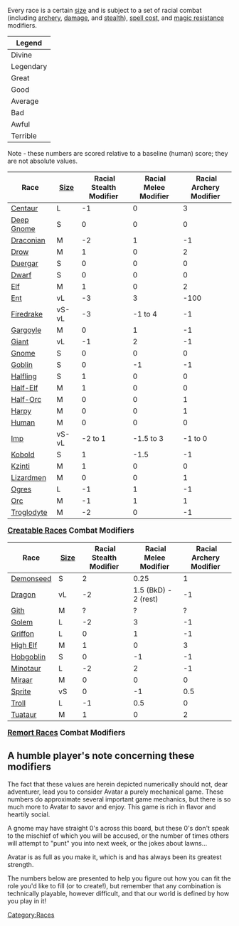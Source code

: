 Every race is a certain [size](:Racial_Size "wikilink") and is subject
to a set of racial combat (including
[archery](:Racial_Archery_Modifier "wikilink"),
[damage](:Racial_Damage_Modifier "wikilink"), and
[stealth](:Racial_Stealth_Modifier "wikilink")), [spell
cost](:Racial_Spell_Cost_Modifier "wikilink"), and [magic
resistance](:Racial_Magic_Resistance "wikilink") modifiers.

| Legend    |
|-----------|
| Divine    |
| Legendary |
| Great     |
| Good      |
| Average   |
| Bad       |
| Awful     |
| Terrible  |

Note - these numbers are scored relative to a baseline (human) score;
they are not absolute values.

| Race                                |  [Size](Racial_Size "wikilink") |  Racial Stealth Modifier |  Racial Melee Modifier |  Racial Archery Modifier |
|-------------------------------------|---------------------------------|--------------------------|------------------------|--------------------------|
| [Centaur](Centaur "wikilink")       | L                               | -1                       | 0                      | 3                        |
| [Deep Gnome](Deep_Gnome "wikilink") | S                               | 0                        | 0                      | 0                        |
| [Draconian](Draconian "wikilink")   | M                               | -2                       | 1                      | -1                       |
| [Drow](Drow "wikilink")             | M                               | 1                        | 0                      | 2                        |
| [Duergar](Duergar "wikilink")       | S                               | 0                        | 0                      | 0                        |
| [Dwarf](Dwarf "wikilink")           | S                               | 0                        | 0                      | 0                        |
| [Elf](Elf "wikilink")               | M                               | 1                        | 0                      | 2                        |
| [Ent](Ent "wikilink")               | vL                              | -3                       | 3                      | -100                     |
| [Firedrake](Firedrake "wikilink")   | vS-vL                           | -3                       | -1 to 4                | -1                       |
| [Gargoyle](Gargoyle "wikilink")     | M                               | 0                        | 1                      | -1                       |
| [Giant](Giant "wikilink")           | vL                              | -1                       | 2                      | -1                       |
| [Gnome](Gnome "wikilink")           | S                               | 0                        | 0                      | 0                        |
| [Goblin](Goblin "wikilink")         | S                               | 0                        | -1                     | -1                       |
| [Halfling](Halfling "wikilink")     | S                               | 1                        | 0                      | 0                        |
| [Half-Elf](Half-Elf "wikilink")     | M                               | 1                        | 0                      | 0                        |
| [Half-Orc](Half-Orc "wikilink")     | M                               | 0                        | 0                      | 1                        |
| [Harpy](Harpy "wikilink")           | M                               | 0                        | 0                      | 1                        |
| [Human](Human "wikilink")           | M                               | 0                        | 0                      | 0                        |
| [Imp](Imp "wikilink")               | vS-vL                           | -2 to 1                  | -1.5 to 3              | -1 to 0                  |
| [Kobold](Kobold "wikilink")         | S                               | 1                        | -1.5                   | -1                       |
| [Kzinti](Kzinti "wikilink")         | M                               | 1                        | 0                      | 0                        |
| [Lizardmen](Lizardmen "wikilink")   | M                               | 0                        | 0                      | 1                        |
| [Ogres](Ogres "wikilink")           | L                               | -1                       | 1                      | -1                       |
| [Orc](Orc "wikilink")               | M                               | -1                       | 1                      | 1                        |
| [Troglodyte](Troglodyte "wikilink") | M                               | -2                       | 0                      | -1                       |

<big>**[Creatable Races](:Category:_Creatable_Races "wikilink") Combat
Modifiers**</big>

<div style="clear: both;">
</div>

  

| Race                              |  [Size](Racial_Size "wikilink") |  Racial Stealth Modifier |  Racial Melee Modifier |  Racial Archery Modifier |
|-----------------------------------|---------------------------------|--------------------------|------------------------|--------------------------|
| [Demonseed](Demonseed "wikilink") | S                               | 2                        | 0.25                   | 1                        |
| [Dragon](Dragon "wikilink")       | vL                              | -2                       | 1.5 (BkD) - 2 (rest)   | -1                       |
| [Gith](Gith "wikilink")           | M                               | ?                        | ?                      | ?                        |
| [Golem](Golem "wikilink")         | L                               | -2                       | 3                      | -1                       |
| [Griffon](Griffon "wikilink")     | L                               | 0                        | 1                      | -1                       |
| [High Elf](High_Elf "wikilink")   | M                               | 1                        | 0                      | 3                        |
| [Hobgoblin](Hobgoblin "wikilink") | S                               | 0                        | -1                     | -1                       |
| [Minotaur](Minotaur "wikilink")   | L                               | -2                       | 2                      | -1                       |
| [Miraar](Miraar "wikilink")       | M                               | 0                        | 0                      | 0                        |
| [Sprite](Sprite "wikilink")       | vS                              | 0                        | -1                     | 0.5                      |
| [Troll](Troll "wikilink")         | L                               | -1                       | 0.5                    | 0                        |
| [Tuataur](Tuataur "wikilink")     | M                               | 1                        | 0                      | 2                        |

<big>**[Remort Races](:Category:_Remort_Races "wikilink") Combat
Modifiers**</big>

## A humble player's note concerning these modifiers

The fact that these values are herein depicted numerically should not,
dear adventurer, lead you to consider Avatar a purely mechanical game.
These numbers do approximate several important game mechanics, but there
is so much more to Avatar to savor and enjoy. This game is rich in
flavor and heartily social.

A gnome may have straight 0's across this board, but these 0's don't
speak to the mischief of which you will be accused, or the number of
times others will attempt to "punt" you into next week, or the jokes
about lawns...

Avatar is as full as you make it, which is and has always been its
greatest strength.

The numbers below are presented to help you figure out how you can fit
the role you'd like to fill (or to create!), but remember that any
combination is technically playable, however difficult, and that our
world is defined by how you play in it!

[Category:Races](Category:Races "wikilink")
